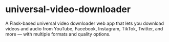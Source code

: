 # universal-video-downloader
A Flask-based universal video downloader web app that lets you download videos and audio from YouTube, Facebook, Instagram, TikTok, Twitter, and more — with multiple formats and quality options.
